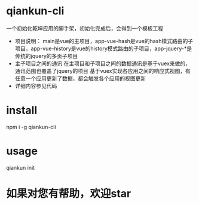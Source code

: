 # qiankun-cli
一个初始化乾坤应用的脚手架，初始化完成后，会得到一个模板工程
- 项目说明：
main是vue的主项目，app-vue-hash是vue的hash模式路由的子项目，app-vue-history是vue的history模式路由的子项目，app-jquery-*是传统的jquery的多页子项目 
- 主子项目之间的通讯
在主项目和子项目之间的数据通讯是基于vuex来做的，通讯范围也覆盖了jquery的项目
基于vuex实现各应用之间的响应式视图，有任意一个应用更新了数据，都会触发各个应用的视图更新
- 详细内容参见代码

# install
npm i -g qiankun-cli
# usage
qiankun init

# 如果对您有帮助，欢迎star

